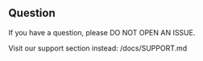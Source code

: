 ## Question

If you have a question, please DO NOT OPEN AN ISSUE.

Visit our support section instead:
/docs/SUPPORT.md
